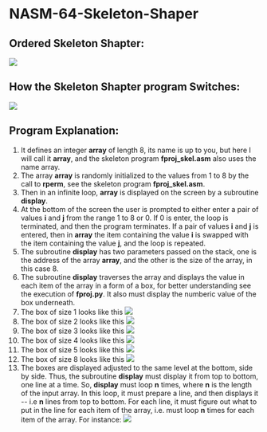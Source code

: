 # NASM-64-Skeleton-Shaper

## Ordered Skeleton Shapter:
![](https://github.com/Martin-Mai/NASM-64-Skeleton-Program/blob/main/Demo/Inorder.jpg)

## How the Skeleton Shapter program Switches:
![](https://github.com/Martin-Mai/NASM-64-Skeleton-Program/blob/main/Demo/Example.jpg)

## Program Explanation:
1. It defines an integer **array** of length 8, its name is up to you, but here I will call it **array**, and the skeleton program **fproj_skel.asm** also uses the name array.
2. The array **array** is randomly initialized to the values from 1 to 8 by the call to **rperm**, see the skeleton program **fproj_skel.asm**.
3. Then in an infinite loop, **array** is displayed on the screen by a subroutine **display**.
4. At the bottom of the screen the user is prompted to either enter a pair of values **i** and **j** from the range 1 to 8 or 0.
If 0 is enter, the loop is terminated, and then the program terminates.
If a pair of values **i** and **j** is entered, then in **array** the item containing the value **i** is swapped with the item containing the value **j**, and the loop is repeated.
5. The subroutine **display** has two parameters passed on the stack, one is the address of the array **array**, and the other is the size of the array, in this case 8.
6. The subroutine **display** traverses the array and displays the value in each item of the array in a form of a box, for better understanding see the execution of **fproj.py**. It also must display the numberic value of the box underneath.
7. The box of size 1 looks like this
![](https://github.com/Martin-Mai/NASM-64-Skeleton-Program/blob/main/Demo/box1.jpg)
8. The box of size 2 looks like this
![](https://github.com/Martin-Mai/NASM-64-Skeleton-Program/blob/main/Demo/box2.jpg)
9. The box of size 3 looks like this
![](https://github.com/Martin-Mai/NASM-64-Skeleton-Program/blob/main/Demo/box3.jpg)
10. The box of size 4 looks like this
![](https://github.com/Martin-Mai/NASM-64-Skeleton-Program/blob/main/Demo/box4.jpg)
11. The box of size 5 looks like this
![](https://github.com/Martin-Mai/NASM-64-Skeleton-Program/blob/main/Demo/box5.jpg)
12. The box of size 8 looks like this
![](https://github.com/Martin-Mai/NASM-64-Skeleton-Program/blob/main/Demo/box8.jpg)
13. The boxes are displayed adjusted to the same level at the bottom, side by side. Thus, the subroutine **display** must display it from top to bottom, one line at a time. So, **display** must loop **n** times, where **n** is the length of the input array. In this loop, it must prepare a line, and then displays it -- i.e **n** lines from top to bottom. For each line, it must figure out what to put in the line for each item of the array, i.e. must loop **n** times for each item of the array. For instance:
![](https://github.com/Martin-Mai/NASM-64-Skeleton-Program/blob/main/Demo/boxall.jpg)


